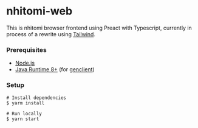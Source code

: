 # nhitomi-web

This is nhitomi browser frontend using Preact with Typescript, currently in process of a rewrite using [Tailwind](https://tailwindcss.com/).

### Prerequisites

- [Node.js](https://nodejs.org/en/)
- [Java Runtime 8+](https://www.java.com/en/download/) (for [genclient](../docs/genclient.md))

### Setup

```shell
# Install dependencies
$ yarm install

# Run locally
$ yarn start
```
